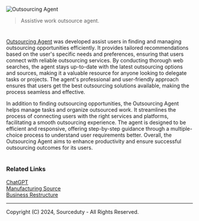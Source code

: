 ![Outsourcing Agent](https://github.com/user-attachments/assets/3101a031-bd6d-4701-92a8-a105a1f49bf1)

> Assistive work outsource agent.

#

[Outsourcing Agent](https://chatgpt.com/g/g-0EebwegX4-outsourcing-agent) was developed assist users in finding and managing outsourcing opportunities efficiently. It provides tailored recommendations based on the user's specific needs and preferences, ensuring that users connect with reliable outsourcing services. By conducting thorough web searches, the agent stays up-to-date with the latest outsourcing options and sources, making it a valuable resource for anyone looking to delegate tasks or projects. The agent's professional and user-friendly approach ensures that users get the best outsourcing solutions available, making the process seamless and effective.

In addition to finding outsourcing opportunities, the Outsourcing Agent helps manage tasks and organize outsourced work. It streamlines the process of connecting users with the right services and platforms, facilitating a smooth outsourcing experience. The agent is designed to be efficient and responsive, offering step-by-step guidance through a multiple-choice process to understand user requirements better. Overall, the Outsourcing Agent aims to enhance productivity and ensure successful outsourcing outcomes for its users.

#
### Related Links

[ChatGPT](https://github.com/sourceduty/ChatGPT)
<br>
[Manufacturing Source](https://chatgpt.com/g/g-uq71ilnHV-manufacturing-source)
<br>
[Business Restructure](https://chatgpt.com/g/g-mYkrhTmJd-business-restructure)

***
Copyright (C) 2024, Sourceduty - All Rights Reserved.
